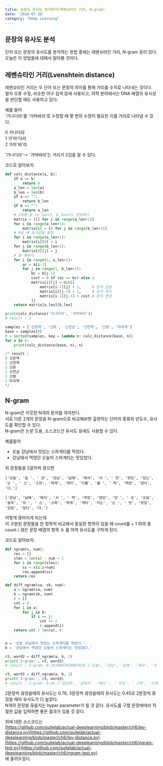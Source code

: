 ```yaml
---
title: 문장의 유사도 분석하기(레벤슈타인 거리, N-gram)
date: '2018-07-30'
category: "Deep Learning"
---
```


## 문장의 유사도 분석
단어 또는 문장의 유사도를 분석하는 방법 중에는 레벤슈타인 거리, N-gram 등이 있다.  
오늘은 이 방법들에 대해서 알아볼 것이다.

## 레벤슈타인 거리(Lvenshtein distance)
레벤슈타인 거리는 두 단어 또는 문장의 차이를 통해 거리를 수치로 나타내는 것이다.  
철자 오류 수정, 비슷한 어구 검색 등에 사용되고, 의학 분야에서는 DNA 배열의 유사성을 판단할 때도 사용하고 있다.

예를 들어  
'가나다라'를 '가마바라'로 수정할 때 몇 번의 수정이 필요한 지를 거리로 나타낼 수 있다.  

0 가나다라  
1 가'마'다라  
2 가마'바'라  

'가나다라'-> '가마바라'는 거리가 2임을 알 수 있다.

코드로 알아보자.

```py
def calc_distance(a, b):
    if a == b:
        return 0
    a_len = len(a)
    b_len = len(b)
    if a == "":
        return b_len
    if b == "":
        return a_len
    # 2차원 표 (a_len+1, b_len+2) 준비하기
    matrix = [[] for i in range(a_len+1)]
    for i in range(a_len+1):
        matrix[i] = [0 for j in range(b_len+1)]
    # 0일 때 초기값을 설정
    for i in range(a_len+1):
        matrix[i][0] = i
    for j in range(b_len+1):
        matrix[0][j] = j
    # 표 채우기
    for i in range(1, a_len+1):
        ac = a[i-1]
        for j in range(1, b_len+1):
            bc = b[j-1]
            cost = 0 if (ac == bc) else 1
            matrix[i][j] = min([
                matrix[i-1][j] + 1,     # 문자 삽입
                matrix[i][j-1] + 1,     # 문자 제거
                matrix[i-1][j-1] + cost # 문자 변경
            ])
    return matrix[a_len][b_len]

print(calc_distance('가나다라', '가마바라'))
# result : 2

samples = ['신촌역', '신쵼', '신천군', '신천역', '신발', '마곡역']
base = samples[0]
r = sorted(samples, key = lambda n: calc_distance(base, n))
for n in r:
    print(calc_distance(base, n), n)

/* result :
0 신촌역
1 신천역
2 신쵼
2 신천군
2 신발
2 마곡역
*/
```

## N-gram
N-gram은 이웃한 N개의 문자를 의미한다.  
서로 다른 2개의 문장을 N-gram으로 비교해보면 출현하는 단어의 종류와 빈도수, 유사도를 확인할 수 있다.  
N-gram은 논문 도용, 소스코드간 유사도 등에도 사용할 수 있다.  

예를들어  
- 오늘 강남에서 맛있는 스파게티를 먹었다.
- 강남에서 먹었던 오늘의 스파게티는 맛있었다.

위 문장들을 2글자씩 끊으면
```
['오늘', '늘 ', ' 강', '강남', '남에', '에서', '서 ', ' 맛', '맛있', '있는', '는 ', ' 스', '스파', '파게', '게티', '티를', '를 ', ' 먹', '먹었', '었다', '다.']

['강남', '남에', '에서', '서 ', ' 먹', '먹었', '었던', '던 ', ' 오', '오늘', '늘의', '의 ', ' 스', '스파', '파게', '게티', '티는', '는 ', ' 맛', '맛있', '있었', '었다', '다.']
```
이렇게 끊어지게 되는데  
이 구분된 문장들을 한 항목씩 비교해서 동일한 항목이 있을 때 count를 + 1 하여 총 count / 끊은 문장 배열의 항목 수
를 하여 유사도를 구하게 된다.  

코드로 알아보자.
```py
def ngram(s, num):
    res = []
    slen = len(s) - num + 1
    for i in range(slen):
        ss = s[i:i+num]
        res.append(ss)
    return res

def diff_ngram(sa, sb, num):
    a = ngram(sa, num)
    b = ngram(sb, num)
    r = []
    cnt = 0
    for i in a:
        for j in b:
            if i == j:
                cnt += 1
                r.append(i)
    return cnt / len(a), r


a = '오늘 강남에서 맛있는 스파게티를 먹었다.'
b = '강남에서 먹었던 오늘의 스파게티는 맛있었다.'

r2, word2 = diff_ngram(a, b, 2)
print('2-gram:', r2, word2)
# result : 2-gram: 0.7619047619047619 ['오늘', '강남', '남에', '에서', '서 ', ' 맛', '맛있', '는 ', ' 스', '스파', '파게', '게티', ' 먹', '먹었', '었다', '다.']

r3, word3 = diff_ngram(a, b, 3)
print('3-gram:', r3, word3)
# result : 3-gram: 0.45 ['강남에', '남에서', '에서 ', ' 맛있', ' 스파', '스파게', '파게티', ' 먹었', '었다.']
```

2문장씩 끊었을때의 유사도는 0.76, 3문장씩 끊었을때의 유사도는 0.45로 2문장씩 끊었을 때의 유사도가 더 높았다.  
N개의 문장을 끊을지는 hyper parameter가 될 것 같다. 유사도를 구할 문장에따라 적절한 값을 입력하면 좋은 결과가 있을 것 같다.  

위에 대한 소스코드는  
[https://github.com/suitelab/actual-deeplearning/blob/master/ch6/lev-distance.py](https://github.com/suitelab/actual-deeplearning/blob/master/ch6/lev-distance.py)  
[https://github.com/suitelab/actual-deeplearning/blob/master/ch6/ngram-test.py](https://github.com/suitelab/actual-deeplearning/blob/master/ch6/ngram-test.py)  
에 올려두었다.
